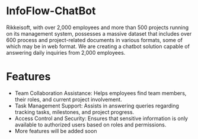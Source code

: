 # InfoFlow-ChatBot
Rikkeisoft, with over 2,000 employees and more than 500 projects running on its management system, possesses a massive dataset that includes over 600 process and project-related documents in various formats, some of which may be in web format. We are creating a chatbot solution capable of answering daily inquiries from 2,000 employees.
# Features
  - Team Collaboration Assistance: Helps employees find team members, their roles, and current project involvement.
  - Task Management Support: Assists in answering queries regarding tracking tasks, milestones, and project progress.
  - Access Control and Security: Ensures that sensitive information is only available to authorized users based on roles and permissions.
  - More features will be added soon
